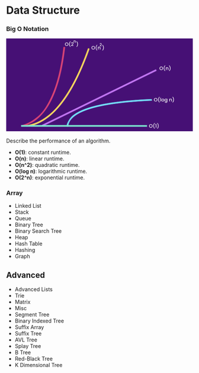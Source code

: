 # Data Structure

### Big O Notation
![](https://github.com/shamy1st/data-structure/blob/main/images/big-o.png)

Describe the performance of an algorithm.
   * **O(1)**: constant runtime.
   * **O(n)**: linear runtime.
   * **O(n^2)**: quadratic runtime.
   * **O(log n)**: logarithmic runtime.
   * **O(2^n)**: exponential runtime.

### Array
* Linked List
* Stack
* Queue
* Binary Tree
* Binary Search Tree
* Heap
* Hash Table
* Hashing
* Graph

## Advanced
* Advanced Lists
* Trie
* Matrix
* Misc
* Segment Tree
* Binary Indexed Tree
* Suffix Array
* Suffix Tree
* AVL Tree
* Splay Tree
* B Tree
* Red-Black Tree
* K Dimensional Tree
